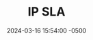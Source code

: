 ---
title: IP SLA
date: 2024-03-16 15:54:00 -0500
categories: [CCNP,IP SLA]
tags: [ipsla,track,cisco]     # TAG names should always be lowercase
---